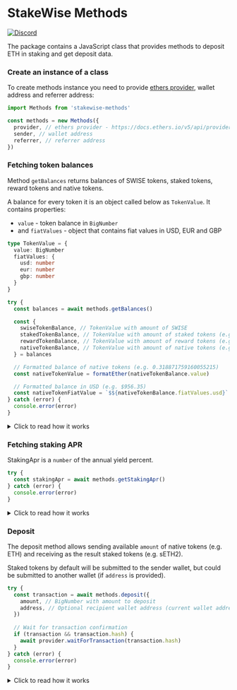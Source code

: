 # StakeWise Methods

[![Discord](https://user-images.githubusercontent.com/7288322/34471967-1df7808a-efbb-11e7-9088-ed0b04151291.png)](https://discord.gg/2BSdr2g)

The package contains a JavaScript class that provides
methods to deposit ETH in staking and get deposit data.

### Create an instance of a class
To create methods instance you need to provide [ethers provider](https://docs.ethers.io/v5/api/providers/provider/),
wallet address and referrer address:

```js
import Methods from 'stakewise-methods'

const methods = new Methods({
  provider, // ethers provider - https://docs.ethers.io/v5/api/providers/provider/
  sender, // wallet address
  referrer, // referrer address
})
```

### Fetching token balances
Method `getBalances` returns balances of SWISE tokens, staked
tokens, reward tokens and native tokens.

A balance for every token it is an object called below as
`TokenValue`. It contains properties: 
- `value` - token balance in `BigNumber`
- and `fiatValues` - object that contains fiat values in USD,
EUR and GBP

```typescript
type TokenValue = {
  value: BigNumber
  fiatValues: {
    usd: number
    eur: number
    gbp: number
  }
}
```
```js
try {
  const balances = await methods.getBalances()

  const {
    swiseTokenBalance, // TokenValue with amount of SWISE 
    stakedTokenBalance, // TokenValue with amount of staked tokens (e.g. sETH2)
    rewardTokenBalance, // TokenValue with amount of reward tokens (e.g. rETH2)
    nativeTokenBalance, // TokenValue with amount of native tokens (e.g. ETH)
  } = balances

  // Formatted balance of native tokens (e.g. 0.318871759160055215)
  const nativeTokenValue = formatEther(nativeTokenBalance.value)

  // Formatted balance in USD (e.g. $956.35)
  const nativeTokenFiatValue = `$${nativeTokenBalance.fiatValues.usd}`
} catch (error) {
  console.error(error)
}
```

<details>
<summary>Click to read how it works</summary>

To get balances we make requests:

1. Get native token balance: `provider.getBalance(sender)`

2. Get staked token balance: `stakedTokenContract.balanceOf(sender)`
   Staked token contract address: `0xFe2e637202056d30016725477c5da089Ab0A043A`

3. Get reward token balance: `rewardTokenContract.balanceOf(sender)`
   Reward token contract address: `0x20BC832ca081b91433ff6c17f85701B6e92486c5`

4. Get SWISE token balance: `swiseTokenContract.balanceOf(sender)`
   SWISE token contract address: `0x48C3399719B582dD63eB5AADf12A40B4C3f52FA2`

5. Get fiat rates to calculate fiat balances:
   `Promise.all([
   ethUsd.latestAnswer(),
   eurUsd.latestAnswer(),
   gbpUsd.latestAnswer(),
   ])
   `

EthUsd rate contract address: `0x5f4eC3Df9cbd43714FE2740f5E3616155c5b8419`

EurUsd rate contract address: `0xb49f677943BC038e9857d61E7d053CaA2C1734C1`

GbpUsd rate contract address: `0x5c0Ab2d9b5a7ed9f470386e82BB36A3613cDd4b5`
</details>

### Fetching staking APR
StakingApr is a `number` of the annual yield percent.

```js
try {
  const stakingApr = await methods.getStakingApr()
} catch (error) {
  console.error(error)
}
```

<details>
<summary>Click to read how it works</summary>

Reward token contract address: `0x20BC832ca081b91433ff6c17f85701B6e92486c5`

- Get reward token protocol fee: `rewardTokenContract.protocolFee()`

- Get pool stats: `https://api.stakewise.io/pool-stats/`
  Returns object with validatorsAPR number

Staking APR calculation:
```javascript
const { validatorsAPR } = poolStats

const maintainerFee = protocolFee.toNumber()
const stakingAPR = validatorsAPR - validatorsAPR * (maintainerFee / 10_000)
```
</details>


### Deposit

The deposit method allows sending available `amount` of
native tokens (e.g. ETH) and receiving as the result
staked tokens (e.g. sETH2).

Staked tokens by default will be submitted to the
sender wallet, but could be submitted to another
wallet (if `address` is provided).

```js
try {
  const transaction = await methods.deposit({
    amount, // BigNumber with amount to deposit
    address, // Optional recipient wallet address (current wallet address by default)
  })
  
  // Wait for transaction confirmation
  if (transaction && transaction.hash) {
    await provider.waitForTransaction(transaction.hash)
  }
} catch (error) {
  console.error(error)
}
```


<details>
<summary>Click to read how it works</summary>

Pool contract address: `0xC874b064f465bdD6411D45734b56fac750Cda29A`

First we are estimating gas, and after that sending
deposit.

To estimate gas we call `this.provider.getFeeData()`
to get `{ maxFeePerGas, maxPriorityFeePerGas }` and
call pool contract gas estimation method.

Depending on provided referrer and receiver addresses
there are different methods should be called.

**Gas estimation with referrer**

On each call we have to provide parameters:<br />
`from` which is the sender address,<br />
and `value` which is the BigNumber amount to deposit.

If receiver address is the same as the address of the
current wallet, we call:

`poolContract.estimateGas.stakeWithReferrer(referrer, { from, value })`

If not, we provide receiver address and call:

`poolContract.estimateGas.stakeWithReferrerOnBehalf(referrer, address, { from, value })`


**Gas estimation without referrer**

If receiver address is the same as the current wallet
address, we call:

`poolContract.estimateGas.stake({ from, value })`

If receiver address is not the same as the current wallet
address, we call:

`poolContract.estimateGas.stakeOnBehalf(address, { from, value })`

As the result in each case we'll receive gasLimit (BigNumber).
This value we increase on 1000 to be able to spend a bit more
gas if it will be needed:

```javascript
const gasLimit = await estimateGas()

return gasLimit
  .mul(10000)
  .add(1000)
  .div(10000)
```

The next step is to send deposit, to make the deposit
call we need to create a signed contract:

```javascript
const signer = provider.getUncheckedSigner(address)
const signedContract = poolContract.connect(signer)
```

Now, after gas estimation we have:

```typescript
maxFeePerGas: null | BigNumber
maxPriorityFeePerGas: null | BigNumber
gasLimit: BigNumber
```

We need to provide these parameters to the next contract call
to send deposit.

The call is similar to gas estimation since it has
different methods that should be called depending on
provided referrer and receiver addresses.

**Deposit with referrer**

If receiver address is the same as the current wallet
address, we call:

`signedContract.stakeWithReferrer(referrer, { maxFeePerGas, maxPriorityFeePerGas, gasLimit })`

If not, we provide receiver address and call:

`signedContract.stakeWithReferrerOnBehalf(referrer, address, { maxFeePerGas, maxPriorityFeePerGas, gasLimit })`

**Deposit without referrer**

If receiver address is the same as the current wallet
address, we call:

`signedContract.stake({ maxFeePerGas, maxPriorityFeePerGas, gasLimit })`

If receiver address is not the same as the current wallet
address, we call:

`signedContract.stakeOnBehalf(address, { maxFeePerGas, maxPriorityFeePerGas, gasLimit })`

As the result in each case we'll receive `ContractTransaction`.
We can wait until transaction will be confirmed and after that
to update balances we can call getBalances()
</details>
